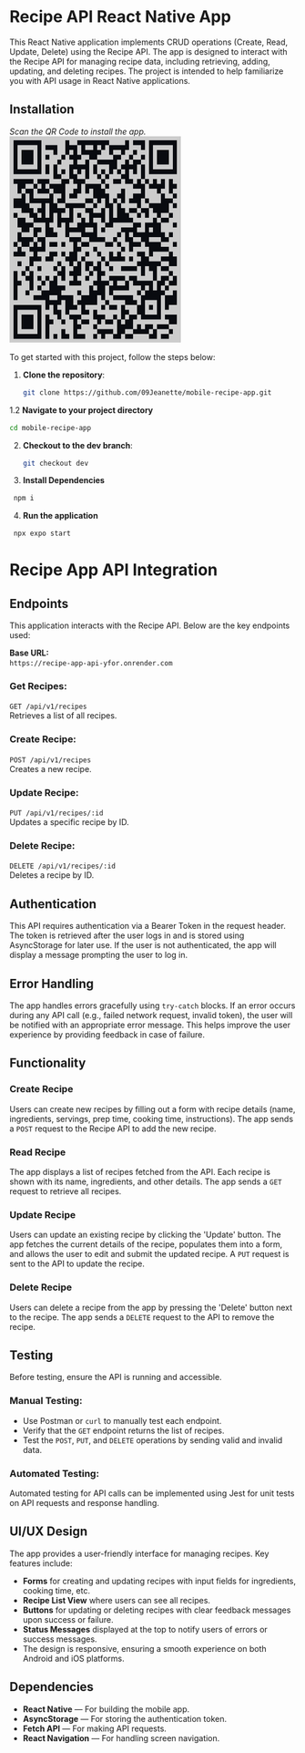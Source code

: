 # Recipe API React Native App

This React Native application implements CRUD operations (Create, Read, Update, Delete) using the Recipe API. The app is designed to interact with the Recipe API for managing recipe data, including retrieving, adding, updating, and deleting recipes. The project is intended to help familiarize you with API usage in React Native applications.



## Installation

*Scan the QR Code to install the app.*
  ![number 1](./assets/images//code.png)

To get started with this project, follow the steps below:

1. **Clone the repository**:
   ```bash
   git clone https://github.com/09Jeanette/mobile-recipe-app.git
   ```
1.2 **Navigate to your project directory**
```bash
cd mobile-recipe-app
```


2. **Checkout to the dev branch**:
   ```bash
   git checkout dev
   ```

3. **Install Dependencies**
  ```bash
   npm i
   ```

4. **Run the application**
  ```bash
   npx expo start
   ```

# Recipe App API Integration

## Endpoints

This application interacts with the Recipe API. Below are the key endpoints used:

**Base URL:**  
`https://recipe-app-api-yfor.onrender.com`

### Get Recipes:
`GET /api/v1/recipes`  
Retrieves a list of all recipes.

### Create Recipe:
`POST /api/v1/recipes`  
Creates a new recipe.

### Update Recipe:
`PUT /api/v1/recipes/:id`  
Updates a specific recipe by ID.

### Delete Recipe:
`DELETE /api/v1/recipes/:id`  
Deletes a recipe by ID.

## Authentication

This API requires authentication via a Bearer Token in the request header. The token is retrieved after the user logs in and is stored using AsyncStorage for later use. If the user is not authenticated, the app will display a message prompting the user to log in.

## Error Handling

The app handles errors gracefully using `try-catch` blocks. If an error occurs during any API call (e.g., failed network request, invalid token), the user will be notified with an appropriate error message. This helps improve the user experience by providing feedback in case of failure.

## Functionality

### Create Recipe

Users can create new recipes by filling out a form with recipe details (name, ingredients, servings, prep time, cooking time, instructions). The app sends a `POST` request to the Recipe API to add the new recipe.

### Read Recipe

The app displays a list of recipes fetched from the API. Each recipe is shown with its name, ingredients, and other details. The app sends a `GET` request to retrieve all recipes.

### Update Recipe

Users can update an existing recipe by clicking the 'Update' button. The app fetches the current details of the recipe, populates them into a form, and allows the user to edit and submit the updated recipe. A `PUT` request is sent to the API to update the recipe.

### Delete Recipe

Users can delete a recipe from the app by pressing the 'Delete' button next to the recipe. The app sends a `DELETE` request to the API to remove the recipe.

## Testing

Before testing, ensure the API is running and accessible.

### Manual Testing:

- Use Postman or `curl` to manually test each endpoint.
- Verify that the `GET` endpoint returns the list of recipes.
- Test the `POST`, `PUT`, and `DELETE` operations by sending valid and invalid data.

### Automated Testing:

Automated testing for API calls can be implemented using Jest for unit tests on API requests and response handling.

## UI/UX Design

The app provides a user-friendly interface for managing recipes. Key features include:

- **Forms** for creating and updating recipes with input fields for ingredients, cooking time, etc.
- **Recipe List View** where users can see all recipes.
- **Buttons** for updating or deleting recipes with clear feedback messages upon success or failure.
- **Status Messages** displayed at the top to notify users of errors or success messages.
- The design is responsive, ensuring a smooth experience on both Android and iOS platforms.

## Dependencies

- **React Native** — For building the mobile app.
- **AsyncStorage** — For storing the authentication token.
- **Fetch API** — For making API requests.
- **React Navigation** — For handling screen navigation.


